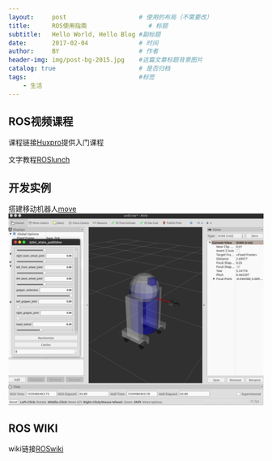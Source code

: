 ```yaml
---
layout:     post   				    # 使用的布局（不需要改）
title:      ROS使用指南 				# 标题 
subtitle:   Hello World, Hello Blog #副标题
date:       2017-02-04				# 时间
author:     BY 						# 作者
header-img: img/post-bg-2015.jpg 	#这篇文章标题背景图片
catalog: true 						# 是否归档
tags:								#标签
    - 生活
---
```


## ROS视频课程
课程链接[Huxpro](https://edu.csdn.net/course/play/19217/248749)提供入门课程

文字教程[ROSlunch](http://www.manongjc.com/article/42650.html)


## 开发实例
搭建移动机器人[move](https://blog.csdn.net/weixin_42237429/article/details/90743944)
![avatar](./img/ROS-move.png)
## ROS WIKI
wiki链接[ROSwiki](https://edu.csdn.net/course/play/19217/248749)